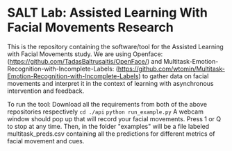 # SALT Lab: Assisted Learning With Facial Movements Research
This is the repository containing the software/tool for the Assisted Learning with Facial Movements study. We are using Openface: (https://github.com/TadasBaltrusaitis/OpenFace/) and Multitask-Emotion-Recognition-with-Incomplete-Labels: (https://github.com/wtomin/Multitask-Emotion-Recognition-with-Incomplete-Labels) to gather data on facial movements and interpret it in the context of learning with asynchronous intervention and feedback.

To run the tool:
Download all the requirements from both of the above repositories respectively
```cd ./api```
```python run_example.py```
A webcam window should pop up that will record your facial movements. Press 1 or Q to stop at any time.
Then, in the folder "examples" will be a file labeled multitask_preds.csv containing all the predictions for different metrics of facial movement and cues.
